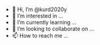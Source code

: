 - 👋 Hi, I’m @kurd2020y
- 👀 I’m interested in ...
- 🌱 I’m currently learning ...
- 💞️ I’m looking to collaborate on ...
- 📫 How to reach me ...

<!---
kurd2020y/kurd2020y is a ✨ special ✨ repository because its `README.md` (this file) appears on your GitHub profile.
You can click the Preview link to take a look at your changes.
--->
